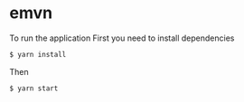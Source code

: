 # emvn
To run the application
First you need to install dependencies
```bash
$ yarn install
```

Then
```bash
$ yarn start
```
